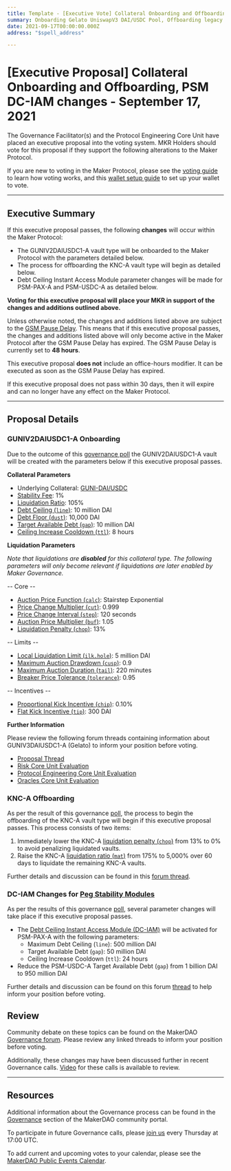 ```yaml
---
title: Template - [Executive Vote] Collateral Onboarding and Offboarding, PSM DC-IAM changes - September 17, 2021
summary: Onboarding Gelato UniswapV3 DAI/USDC Pool, Offboarding legacy KNC token, and making Debt Ceiling Instant-access Module parameter changes for Peg Stability Modules.
date: 2021-09-17T00:00:00.000Z
address: "$spell_address"

---
```

# [Executive Proposal] Collateral Onboarding and Offboarding, PSM DC-IAM changes - September 17, 2021

The Governance Facilitator(s) and the Protocol Engineering Core Unit have placed an executive proposal into the voting system. MKR Holders should vote for this proposal if they support the following alterations to the Maker Protocol.

If you are new to voting in the Maker Protocol, please see the [voting guide](https://community-development.makerdao.com/en/learn/governance/how-voting-works/) to learn how voting works, and this [wallet setup guide](https://community-development.makerdao.com/en/learn/governance/voting-setup/) to set up your wallet to vote.

---

## Executive Summary

If this executive proposal passes, the following **changes** will occur within the Maker Protocol:
- The GUNIV2DAIUSDC1-A vault type will be onboarded to the Maker Protocol with the parameters detailed below.
- The process for offboarding the KNC-A vault type will begin as detailed below.
- Debt Ceiling Instant Access Module parameter changes will be made for PSM-PAX-A and PSM-USDC-A as detailed below.

**Voting for this executive proposal will place your MKR in support of the changes and additions outlined above.**

Unless otherwise noted, the changes and additions listed above are subject to the [GSM Pause Delay](https://community-development.makerdao.com/en/learn/governance/param-gsm-pause-delay). This means that if this executive proposal passes, the changes and additions listed above will only become active in the Maker Protocol after the GSM Pause Delay has expired. The GSM Pause Delay is currently set to **48 hours**.

This executive proposal **does not** include an office-hours modifier. It can be executed as soon as the GSM Pause Delay has expired.

If this executive proposal does not pass within 30 days, then it will expire and can no longer have any effect on the Maker Protocol.

---

## Proposal Details

### GUNIV2DAIUSDC1-A Onboarding

Due to the outcome of this [governance poll](https://vote.makerdao.com/polling/QmZ5TESw?network=mainnet#poll-detail) the GUNIV2DAIUSDC1-A vault will be created with the parameters below if this executive proposal passes.

**Collateral Parameters**

* Underlying Collateral: [GUNI-DAI/USDC](https://forum.makerdao.com/t/g-uni-dai-usdc-uniswap-v3-lp-erc20-collateral-onboarding-application/9026)
* [Stability Fee](https://community-development.makerdao.com/en/learn/governance/param-stability-fee): 1%
* [Liquidation Ratio](https://community-development.makerdao.com/en/learn/governance/param-liquidation-ratio): 105%
* [Debt Ceiling (`line`)](https://community-development.makerdao.com/en/learn/governance/param-debt-ceiling): 10 million DAI
* [Debt Floor (`dust`)](https://community-development.makerdao.com/en/learn/governance/param-debt-floor): 10,000 DAI
* [Target Available Debt (`gap`)](https://makerdao.world/en/learn/governance/module-dciam): 10 million DAI
* [Ceiling Increase Cooldown (`ttl`)](https://makerdao.world/en/learn/governance/module-dciam): 8 hours


**Liquidation Parameters**

*Note that liquidations are **disabled** for this collateral type. The following parameters will only become relevant if liquidations are later enabled by Maker Governance.*

-- Core --
* [Auction Price Function (`calc`)](https://community-development.makerdao.com/en/learn/governance/param-auction-price-function): Stairstep Exponential
* [Price Change Multiplier (`cut`)](https://community-development.makerdao.com/en/learn/governance/param-auction-price-function): 0.999
* [Price Change Interval (`step`)](https://community-development.makerdao.com/en/learn/governance/param-auction-price-function): 120 seconds
* [Auction Price Multiplier (`buf`)](https://community-development.makerdao.com/en/learn/governance/param-auction-price-multiplier): 1.05
* [Liquidation Penalty (`chop`)](https://community-development.makerdao.com/en/learn/governance/param-liquidation-penalty): 13%

-- Limits --

* [Local Liquidation Limit (`ilk.hole`)](https://community-development.makerdao.com/en/learn/governance/param-local-liquidation-limit): 5 million DAI
* [Maximum Auction Drawdown (`cusp`)](https://community-development.makerdao.com/en/learn/governance/param-max-auction-drawdown): 0.9
* [Maximum Auction Duration (`tail`)](https://community-development.makerdao.com/en/learn/governance/param-max-auction-duration): 220 minutes
* [Breaker Price Tolerance (`tolerance`)](https://community-development.makerdao.com/en/learn/governance/param-breaker-price-tolerance): 0.95

-- Incentives --

* [Proportional Kick Incentive (`chip`)](https://community-development.makerdao.com/en/learn/governance/param-proportional-kick-incentive): 0.10%
* [Flat Kick Incentive (`tip`)](https://community-development.makerdao.com/en/learn/governance/param-flat-kick-incentive): 300 DAI

**Further Information**

Please review the following forum threads containing information about GUNIV3DAIUSDC1-A (Gelato) to inform your position before voting.
* [Proposal Thread](https://forum.makerdao.com/t/g-uni-dai-usdc-uniswap-v3-lp-erc20-collateral-onboarding-application/9026)
* [Risk Core Unit Evaluation](https://forum.makerdao.com/t/g-uni-dai-usdc-collateral-onboarding-risk-evaluation/9719)
* [Protocol Engineering Core Unit Evaluation](https://forum.makerdao.com/t/guni-dai-usdc-erc20-token-smart-contract-technical-assessment/9139)
* [Oracles Core Unit  Evaluation](https://forum.makerdao.com/t/guni-dai-usdc-collateral-onboarding-oracle-assessment-mip10c3-sp41/10268)

### KNC-A Offboarding

As per the result of this governance [poll](https://vote.makerdao.com/polling/QmQ4Jotm?network=mainnet), the process to begin the offboarding of the KNC-A vault type will begin if this executive proposal passes. This process consists of two items:

1. Immediately lower the KNC-A [liquidation penalty (`chop`)](https://makerdao.world/en/learn/governance/param-liquidation-penalty) from 13% to 0% to avoid penalizing liquidated vaults.
2. Raise the KNC-A [liquidation ratio (`mat`)](https://makerdao.world/en/learn/governance/param-liquidation-ratio) from 175% to 5,000% over 60 days to liquidate the remaining KNC-A vaults.

Further details and discussion can be found in this [forum thread](https://forum.makerdao.com/t/signal-request-offboard-knc-legacy-token/10081).

### DC-IAM Changes for [Peg Stability Modules](https://makerdao.world/en/learn/governance/module-psm)

As per the results of this governance [poll](https://vote.makerdao.com/polling/QmbGPgxo?network=mainnet), several parameter changes will take place if this executive proposal passes.

* The [Debt Ceiling Instant Access Module (DC-IAM)](https://makerdao.world/en/learn/governance/module-dciam) will be activated for PSM-PAX-A with the following parameters:
  * Maximum Debt Ceiling (`line`): 500 million DAI
  * Target Available Debt (`gap`): 50 million DAI
  * Ceiling Increase Cooldown (`ttl`): 24 hours
* Reduce the PSM-USDC-A Target Available Debt (`gap`) from 1 billion DAI to 950 million DAI

Further details and discussion can be found on this forum [thread](https://forum.makerdao.com/t/signal-request-activate-dc-iam-for-psm-pax-a-and-adjust-dc-iam-gap-parameter-for-psm-usdc-a/10199) to help inform your position before voting.

## Review

Community debate on these topics can be found on the MakerDAO [Governance forum](https://forum.makerdao.com/). Please review any linked threads to inform your position before voting.

Additionally, these changes may have been discussed further in recent Governance calls. [Video](https://www.youtube.com/playlist?list=PLLzkWCj8ywWNq5-90-Id6VPSsrk4OWVan) for these calls is available to review.

---

## Resources

Additional information about the Governance process can be found in the [Governance](https://community-development.makerdao.com/en/learn/governance) section of the MakerDAO community portal.

To participate in future Governance calls, please [join us](https://github.com/makerdao/community/tree/master/governance/governance-and-risk-meetings) every Thursday at 17:00 UTC.

To add current and upcoming votes to your calendar, please see the [MakerDAO Public Events Calendar](https://calendar.google.com/calendar/embed?src=makerdao.com_3efhm2ghipksegl009ktniomdk%40group.calendar.google.com&ctz=UTC&mode=week&showCalendars=0&showPrint=0).
